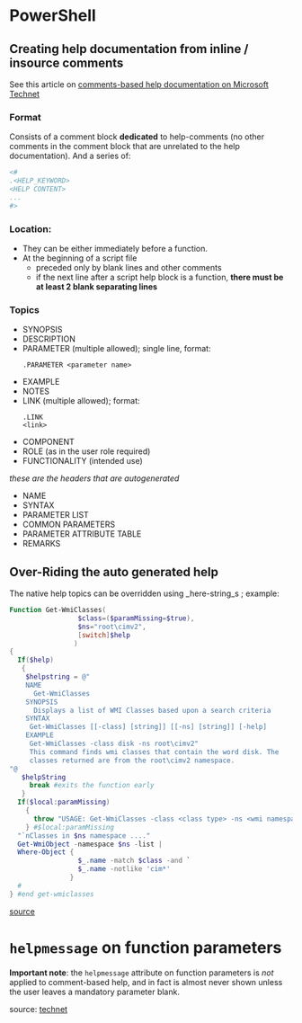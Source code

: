 # PowerShell

## Creating help documentation from inline / insource comments

See this article on [comments-based help documentation on Microsoft Technet](https://msdn.microsoft.com/powershell/reference/5.1/Microsoft.PowerShell.Core/about/about_Comment_Based_Help)

### Format

Consists of a comment block **dedicated** to help-comments (no other comments in the comment block that are unrelated to the help documentation). And a series of:

```powershell
<#
.<HELP_KEYWORD>
<HELP CONTENT>
...
#>
```

### Location:
- They can be either immediately before a function.
- At the beginning of a script file 
   - preceded only by blank lines and other comments
   - if the next line after a script help block is a function, **there must be at least 2 blank separating lines**

### Topics

* SYNOPSIS
* DESCRIPTION
* PARAMETER (multiple allowed); single line, format:
    ```
    .PARAMETER <parameter name>
    ```
* EXAMPLE
* NOTES
* LINK (multiple allowed); format:
    ```
    .LINK
    <link>
    ```
* COMPONENT
* ROLE (as in the user role required)
* FUNCTIONALITY (intended use)

_these are the headers that are autogenerated_
* NAME
* SYNTAX
* PARAMETER LIST
* COMMON PARAMETERS
* PARAMETER ATTRIBUTE TABLE
* REMARKS

## Over-Riding the auto generated help

The native help topics can be overridden using _here-string_s ; example:

```powershell
Function Get-WmiClasses(
                 $class=($paramMissing=$true),
                 $ns="root\cimv2",
                 [switch]$help
                )
{
  If($help)
   {
    $helpstring = @"
    NAME
      Get-WmiClasses
    SYNOPSIS
      Displays a list of WMI Classes based upon a search criteria
    SYNTAX
     Get-WmiClasses [[-class] [string]] [[-ns] [string]] [-help]
    EXAMPLE
     Get-WmiClasses -class disk -ns root\cimv2"
     This command finds wmi classes that contain the word disk. The
     classes returned are from the root\cimv2 namespace.
"@
   $helpString
     break #exits the function early
   }
  If($local:paramMissing)
    {
      throw "USAGE: Get-WmiClasses -class <class type> -ns <wmi namespace>"
    } #$local:paramMissing
  "`nClasses in $ns namespace ...."
  Get-WmiObject -namespace $ns -list |
  Where-Object {
                 $_.name -match $class -and `
                 $_.name -notlike 'cim*'
               }
  #
} #end get-wmiclasses
```


[source](https://www.microsoftpressstore.com/articles/article.aspx?p=2449030&seqNum=4)


# `helpmessage` on function parameters

**Important note**: the `helpmessage` attribute on function parameters is _not_ applied to comment-based help, and in fact is almost never shown unless the user leaves a mandatory parameter blank.

source: [technet](https://social.technet.microsoft.com/Forums/ie/en-US/35d95d50-4ebf-4d9d-93c1-2034e3566f5b/using-helpmessage-in-parameter-attributes?forum=winserverpowershell)